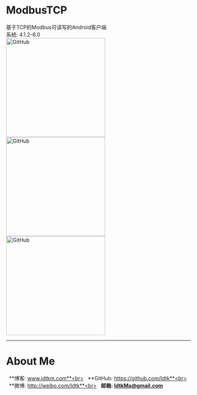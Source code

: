 # ModbusTCP
基于TCP的Modbus可读写的Android客户端  
系统: 4.1.2-6.0  
<img src="https://github.com/Idtk/ModbusTCP/blob/master/image/1.png" alt="GitHub" title="ModbusTCP" width="270" />
<img src="https://github.com/Idtk/ModbusTCP/blob/master/image/2.png" alt="GitHub" title="ModbusTCP" width="270" />
<img src="https://github.com/Idtk/ModbusTCP/blob/master/image/3.png" alt="GitHub" title="ModbusTCP" width="270" />

******
# About Me
&nbsp;&nbsp;**博客: www.idtkm.com**<br>
&nbsp;&nbsp;**GitHub: https://github.com/Idtk**<br>
&nbsp;&nbsp;**微博: http://weibo.com/Idtk**<br>
&nbsp;&nbsp;**邮箱: IdtkMa@gmail.com**<br>
